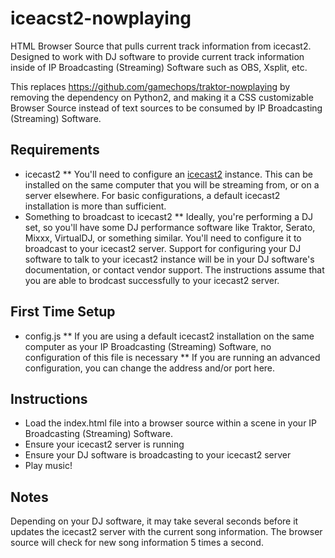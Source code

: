 # iceacst2-nowplaying
HTML Browser Source that pulls current track information from icecast2. Designed to work with DJ software to provide current track information inside of IP Broadcasting (Streaming) Software such as OBS, Xsplit, etc.

This replaces https://github.com/gamechops/traktor-nowplaying by removing the dependency on Python2, and making it a CSS customizable Browser Source instead of text sources to be consumed by IP Broadcasting (Streaming) Software. 

## Requirements
* icecast2 
** You'll need to configure an [icecast2](http://icecast.org/) instance. This can be installed on the same computer that you will be streaming from, or on a server elsewhere.  For basic configurations, a default icecast2 installation is more than sufficient. 
* Something to broadcast to icecast2
** Ideally, you're performing a DJ set, so you'll have some DJ performance software like Traktor, Serato, Mixxx, VirtualDJ, or something similar.  You'll need to configure it to broadcast to your icecast2 server.  Support for configuring your DJ software to talk to your icecast2 instance will be in your DJ software's documentation, or contact vendor support.  The instructions assume that you are able to brodcast successfully to your icecast2 server.  

## First Time Setup
* config.js
** If you are using a default icecast2 installation on the same computer as your IP Broadcasting (Streaming) Software, no configuration of this file is necessary
** If you are running an advanced configuration, you can change the address and/or port here.  

## Instructions
* Load the index.html file into a browser source within a scene in your IP Broadcasting (Streaming) Software. 
* Ensure your icecast2 server is running
* Ensure your DJ software is broadcasting to your icecast2 server
* Play music!

## Notes
Depending on your DJ software, it may take several seconds before it updates the icecast2 server with the current song information.  The browser source will check for new song information 5 times a second. 
